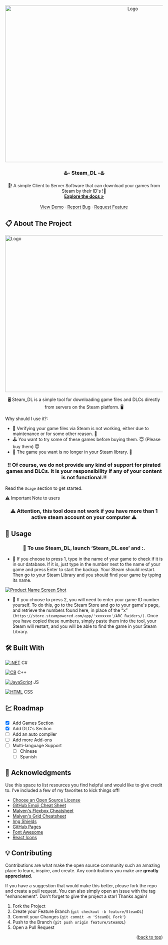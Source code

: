 <a id="readme-top"></a>


<!-- PROJECT LOGO -->
<br />
<div align="center">
  <a href="https://github.com/othneildrew/Best-README-Template">
    <img src="https://media4.giphy.com/media/v1.Y2lkPTc5MGI3NjExczIybXUzaDZpbGQ4ZWN3NGFjeGEzNWV3bnRnZHI3aTNnbHhlbDZ4eSZlcD12MV9pbnRlcm5hbF9naWZfYnlfaWQmY3Q9Zw/lHl6b8tjmhd5CP61HY/giphy.gif" alt="Logo" width="800" height="500">
  </a>

  <h3 align="center">♨️- Steam_DL -♨️</h3>

  <p align="center">
    📜! A simple Client to Server Software that can download your games from Steam by their ID's !📜
    <br />
    <a href="https://github.com/TMatheo/FileHost/blob/main/README.md"><strong>Explore the docs »</strong></a>
    <br />
    <br />
    <a href="https://github.com/othneildrew/Best-README-Template">View Demo</a>
    &middot;
    <a href="https://github.com/TMatheo/FileHost/issues/new">Report Bug</a>
    &middot;
    <a href="https://github.com/TMatheo/FileHost/compare">Request Feature</a>
  </p>
</div>

<!-- ABOUT THE PROJECT -->
## 📋 About The Project 

<img src="http://www.image-heberg.fr/files/1761511684317786609.jpg" alt="Logo" width="800" height="500">

<p align="center">
🖥️ Steam_DL is a simple tool for downloading game files and DLCs directly from servers on the Steam platform. 🖥️
</p>

Why should I use it?:
* 🔧 Verifying your game files via Steam is not working, either due to maintenance or for some other reason. 🔧
* 🕹️ You want to try some of these games before buying them. 😇 (Please buy them) 😇
* 🤷 The game you want is no longer in your Steam library. 🤷




<!-- ABOUT THE PROJECT -->
<h3 align="center">‼️ Of course, we do not provide any kind of support for pirated games and DLCs. It is your responsibility if any of your content is not functional.‼️</h3>

Read the `Usage` section to get started.


⚠️ Important Note to users 

<h3 align="center">⚠️ Attention, this tool does not work if you have more than 1 active steam account on your computer ⚠️ </h3>





<!-- USAGE EXAMPLES -->
## 📲 Usage

<h3 align="center">📩 To use Steam_DL, launch ‘Steam_DL.exe’ and :. </h3>

* 💾 If you choose to press 1, type in the name of your game to check if it is in our database. If it is, just type in the number next to the name of your game and press Enter to start the backup. Your Steam should restart. Then go to your Steam Library and you should find your game by typing its name.

[![Product Name Screen Shot][product-screenshot]](https://example.com)

* 💾 If you choose to press 2, you will need to enter your game ID number yourself. To do this, go to the Steam Store and go to your game's page, and retrieve the numbers found here, in place of the “x” `(https://store.steampowered.com/app/'xxxxxxx'/ARC_Raiders/)`. Once you have copied these numbers, simply paste them into the tool, your Steam will restart, and you will be able to find the game in your Steam Library.

## 🛠️ Built With 

[![.NET](https://img.shields.io/badge/.NET-512BD4?logo=dotnet&logoColor=fff)](#) C#

[![CB](https://custom-icon-badges.demolab.com/badge/Visual%20Studio-5C2D91.svg?&logo=visualstudio&logoColor=white)](#) C++

[![JavaScript](https://img.shields.io/badge/JavaScript-F7DF1E?logo=javascript&logoColor=000)](#) JS

[![HTML](https://img.shields.io/badge/HTML-%23E34F26.svg?logo=html5&logoColor=white)](#) CSS


<!-- ROADMAP -->
## 💹 Roadmap

- [x] Add Games Section
- [x] Add DLC's Section
- [ ] Add an auto compiler
- [ ] Add more Add-ons
- [ ] Multi-language Support
    - [ ] Chinese
    - [ ] Spanish

## 📜 Acknowledgments

Use this space to list resources you find helpful and would like to give credit to. I've included a few of my favorites to kick things off!

* [Choose an Open Source License](https://choosealicense.com)
* [GitHub Emoji Cheat Sheet](https://www.webpagefx.com/tools/emoji-cheat-sheet)
* [Malven's Flexbox Cheatsheet](https://flexbox.malven.co/)
* [Malven's Grid Cheatsheet](https://grid.malven.co/)
* [Img Shields](https://shields.io)
* [GitHub Pages](https://pages.github.com)
* [Font Awesome](https://fontawesome.com)
* [React Icons](https://react-icons.github.io/react-icons/search)

<!-- CONTRIBUTING -->
## 💡 Contributing

Contributions are what make the open source community such an amazing place to learn, inspire, and create. Any contributions you make are **greatly appreciated**.

If you have a suggestion that would make this better, please fork the repo and create a pull request. You can also simply open an issue with the tag "enhancement".
Don't forget to give the project a star! Thanks again!

1. Fork the Project
2. Create your Feature Branch (`git checkout -b feature/SteamDL`)
3. Commit your Changes (`git commit -m 'SteamDL Fork'`)
4. Push to the Branch (`git push origin feature/SteamDL`)
5. Open a Pull Request

[product-screenshot]: http://www.image-heberg.fr/files/17615089663670436384.gif



<p align="right">(<a href="#readme-top">back to top</a>)</p>
